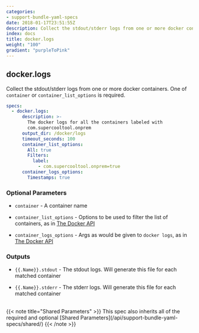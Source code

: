 ```yaml
---
categories:
- support-bundle-yaml-specs
date: 2018-01-17T23:51:55Z
description: Collect the stdout/stderr logs from one or more docker containers. One of `container` or `container_list_options` is required.
index: docs
title: docker.logs
weight: "100"
gradient: "purpleToPink"
---
```


## docker.logs

Collect the stdout/stderr logs from one or more docker containers. One of `container` or `container_list_options` is required.


```yaml
specs:
  - docker.logs:
      description: >-
        The docker logs for all the containers labeled with
        com.supercooltool.onprem
      output_dir: /docker/logs
      timeout_seconds: 100
      container_list_options:
        All: true
        Filters:
          label:
            - com.supercooltool.onprem=true
      container_logs_options:
        Timestamps: true
```


### Optional Parameters


- `container` - A container name


- `container_list_options` - Options to be used to filter the list of containers, as in [The Docker API](https://github.com/moby/moby/blob/master/api/types/client.go#L61)


- `container_logs_options` - Args as would be given to `docker logs`, as in [The Docker API](https://github.com/moby/moby/blob/master/api/types/client.go#L73)



### Outputs

    
- `{{.Name}}.stdout` - The stdout logs. Will generate this file for each matched container

- `{{.Name}}.stderr` - The stderr logs. Will generate this file for each matched container


<br>
{{< note title="Shared Parameters" >}}
This spec also inherits all of the required and optional [Shared Parameters](/api/support-bundle-yaml-specs/shared/)
{{< /note >}}

    